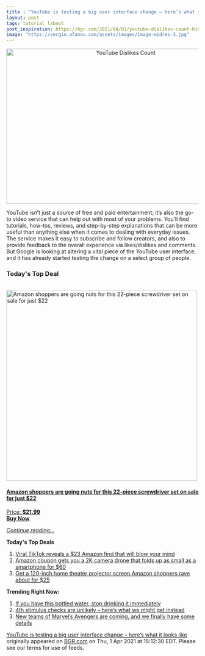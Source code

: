 ```yaml
---
title : "YouTube is testing a big user interface change – here’s what it looks like"
layout: post
tags: tutorial labnol
post_inspiration: https://bgr.com/2021/04/01/youtube-dislikes-count-hidden-ui-experiment/
image: "https://sergio.afanou.com/assets/images/image-midres-3.jpg"
---
```


<center><a href="https://bgr.com/2021/04/01/youtube-dislikes-count-hidden-ui-experiment/" class="bgr-rss-featured-image bgr-rss-test-class"><img loading="lazy" width="610" height="407" src="https://bgr.com/wp-content/uploads/2020/12/rsz_adobestock_374441553.jpg?quality=70&amp;strip=all&amp;w=610" class="attachment-feed_normal size-feed_normal wp-post-image" alt="YouTube Dislikes Count" loading="lazy" srcset="https://bgr.com/wp-content/uploads/2020/12/rsz_adobestock_374441553.jpg 2000w, https://bgr.com/wp-content/uploads/2020/12/rsz_adobestock_374441553.jpg?resize=150,100 150w, https://bgr.com/wp-content/uploads/2020/12/rsz_adobestock_374441553.jpg?resize=300,200 300w, https://bgr.com/wp-content/uploads/2020/12/rsz_adobestock_374441553.jpg?resize=768,512 768w, https://bgr.com/wp-content/uploads/2020/12/rsz_adobestock_374441553.jpg?resize=1024,682 1024w, https://bgr.com/wp-content/uploads/2020/12/rsz_adobestock_374441553.jpg?resize=1536,1024 1536w, https://bgr.com/wp-content/uploads/2020/12/rsz_adobestock_374441553.jpg?resize=610,407 610w, https://bgr.com/wp-content/uploads/2020/12/rsz_adobestock_374441553.jpg?resize=685,456 685w, https://bgr.com/wp-content/uploads/2020/12/rsz_adobestock_374441553.jpg?resize=664,443 664w, https://bgr.com/wp-content/uploads/2020/12/rsz_adobestock_374441553.jpg?resize=252,168 252w, https://bgr.com/wp-content/uploads/2020/12/rsz_adobestock_374441553.jpg?resize=1200,800 1200w, https://bgr.com/wp-content/uploads/2020/12/rsz_adobestock_374441553.jpg?resize=782,521 782w, https://bgr.com/wp-content/uploads/2020/12/rsz_adobestock_374441553.jpg?resize=827,551 827w, https://bgr.com/wp-content/uploads/2020/12/rsz_adobestock_374441553.jpg?resize=870,580 870w, https://bgr.com/wp-content/uploads/2020/12/rsz_adobestock_374441553.jpg?resize=191,127 191w, https://bgr.com/wp-content/uploads/2020/12/rsz_adobestock_374441553.jpg?resize=166,110 166w, https://bgr.com/wp-content/uploads/2020/12/rsz_adobestock_374441553.jpg?resize=800,533 800w, https://bgr.com/wp-content/uploads/2020/12/rsz_adobestock_374441553.jpg?resize=220,147 220w" sizes="(max-width: 610px) 100vw, 610px" title="YouTube Dislikes Count" /></a></center><p>YouTube isn&rsquo;t just a source of free and paid entertainment; it&rsquo;s also the go-to video service that can help out with most of your problems. You&rsquo;ll find tutorials, how-tos, reviews, and step-by-step explanations that can be more useful than anything else when it comes to dealing with everyday issues. The service makes it easy to subscribe and follow creators, and also to provide feedback to the overall experience via likes/dislikes and comments. But Google is looking at altering a vital piece of the YouTube user interface, and it has already started testing the change on a select group of people.</p>
<h3>Today's Top Deal</h3>
<p><a href="https://www.amazon.com/dp/B08N66W9WG?tag=b0c55topdeals-20"><br><img height="500px" width="500px" src="https://m.media-amazon.com/images/I/51Zhst0pADL.jpg" alt="Amazon shoppers are going nuts for this 22-piece screwdriver set on sale for just $22"><br></a></p>
<h4><a href="https://www.amazon.com/dp/B08N66W9WG?tag=b0c55rss-20">Amazon shoppers are going nuts for this 22-piece screwdriver set on sale for just $22</a></h4>
<p><a href="https://www.amazon.com/dp/B08N66W9WG?tag=b0c55rss-20">Price: <strong>$21.99</strong></a><br><strong><a href="https://www.amazon.com/dp/B08N66W9WG?tag=b0c55rss-20">Buy Now</a></strong></p>
<p><a href="https://bgr.com/2021/04/01/youtube-dislikes-count-hidden-ui-experiment/" class="more-link"><em>Continue reading...</em></a></p>

<p><strong>Today's Top Deals</strong></p>
<ol>
<li><a href="https://bgr.com/2021/04/01/viral-tiktok-reveals-a-23-amazon-find-that-will-blow-your-mind/?utm_source=rss&#038;utm_campaign=topdeals">Viral TikTok reveals a $23 Amazon find that will blow your mind</a></li>
<li><a href="https://bgr.com/2021/04/01/drone-with-camera-on-amazon-prime-coupon-lowest-price/?utm_source=rss&#038;utm_campaign=topdeals">Amazon coupon gets you a 2K camera drone that folds up as small as a smartphone for $60</a></li>
<li><a href="https://bgr.com/2021/04/01/projector-screen-amazon-prime-best-seller-price-discount/?utm_source=rss&#038;utm_campaign=topdeals">Get a 120-inch home theater projector screen Amazon shoppers rave about for $25</a></li>
</ol>

<p><strong>Trending Right Now:</strong></p>
<ol>
<li><a href="https://bgr.com/2021/04/01/real-water-recall-brand-fda/">If you have this bottled water, stop drinking it immediately</a></li>
<li><a href="https://bgr.com/2021/04/01/new-stimulus-check-fourth-covid-19-payment-unlikely/">4th stimulus checks are unlikely &#8211; here&#8217;s what we might get instead</a></li>
<li><a href="https://bgr.com/2021/04/01/avengers-5-rumors-young-dark-west-coast-avengers-mcu-stories/">New teams of Marvel&#8217;s Avengers are coming, and we finally have some details</a></li>
</ol>
<p><a href="https://bgr.com/2021/04/01/youtube-dislikes-count-hidden-ui-experiment/">YouTube is testing a big user interface change &#8211; here&#8217;s what it looks like</a> originally appeared on <a href="http://bgr.com">BGR.com</a> on Thu, 1 Apr 2021 at 15:12:30 EDT. Please see our terms for use of feeds.</p>